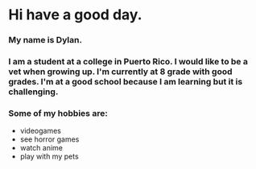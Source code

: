 # Hi have a good day.
### My name is Dylan.
### I am a student at a college in Puerto Rico. I would like to be a vet when growing up. I'm currently at 8 grade with good grades. I'm at a good school because I am learning but it is challenging.
### Some of my hobbies are: 
* videogames
* see horror games
* watch anime
* play with my pets
